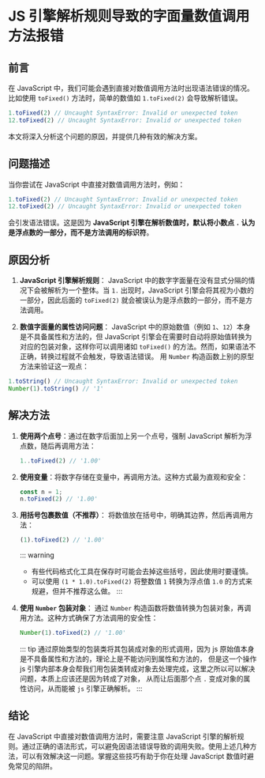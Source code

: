 # JS 引擎解析规则导致的字面量数值调用方法报错


## 前言

在 JavaScript 中，我们可能会遇到直接对数值调用方法时出现语法错误的情况。比如使用 `toFixed()` 方法时，简单的数值如 `1.toFixed(2)` 会导致解析错误。
```js
1.toFixed(2) // Uncaught SyntaxError: Invalid or unexpected token
12.toFixed(2) // Uncaught SyntaxError: Invalid or unexpected token
```
本文将深入分析这个问题的原因，并提供几种有效的解决方案。

## 问题描述

当你尝试在 JavaScript 中直接对数值调用方法时，例如：

```js
1.toFixed(2) // Uncaught SyntaxError: Invalid or unexpected token
12.toFixed(2) // Uncaught SyntaxError: Invalid or unexpected token
```

会引发语法错误。这是因为 **JavaScript 引擎在解析数值时，默认将小数点 `.` 认为是浮点数的一部分，而不是方法调用的标识符**。

## 原因分析

1. **JavaScript 引擎解析规则**： JavaScript 中的数字字面量在没有显式分隔的情况下会被解析为一个整体。当 `1.` 出现时，JavaScript 引擎会将其视为小数的一部分，因此后面的 `toFixed(2)` 就会被误认为是浮点数的一部分，而不是方法调用。

2. **数值字面量的属性访问问题**： JavaScript 中的原始数值（例如 `1`、`12`）本身是不具备属性和方法的，但 JavaScript 引擎会在需要时自动将原始值转换为对应的包装对象，这样你可以调用诸如 `toFixed()` 的方法。然而，如果语法不正确，转换过程就不会触发，导致语法错误。
用 `Number` 构造函数上别的原型方法来验证这一观点：

  ```js
  1.toString() // Uncaught SyntaxError: Invalid or unexpected token
  Number(1).toString() // '1'
  ```

## 解决方法

1. **使用两个点号**：通过在数字后面加上另一个点号，强制 JavaScript 解析为浮点数，随后再调用方法：
    ```js
    1..toFixed(2) // '1.00'
    ```

2. **使用变量**：将数字存储在变量中，再调用方法。这种方式最为直观和安全：
    ```js
    const n = 1;
    n.toFixed(2) // '1.00'
    ```

3. **用括号包裹数值（不推荐）**： 将数值放在括号中，明确其边界，然后再调用方法：
    ```js
    (1).toFixed(2) // '1.00'
    ```
   ::: warning
   - 有些代码格式化工具在保存时可能会去掉这些括号，因此使用时要谨慎。
   - 可以使用 ```(1 * 1.0).toFixed(2)``` 将整数值 `1` 转换为浮点值 `1.0` 的方式来规避，但并不推荐这么做。
   :::

4. **使用 `Number` 包装对象**： 通过 `Number` 构造函数将数值转换为包装对象，再调用方法。这种方式确保了方法调用的安全性：
    ```js
    Number(1).toFixed(2) // '1.00'
    ```
   ::: tip
   通过原始类型的包装类将其包装成对象的形式调用，因为 js 原始值本身是不具备属性和方法的，理论上是不能访问到属性和方法的，
   但是这一个操作 js 引擎内部本身会帮我们用包装类转成对象去处理完成，这里之所以可以解决问题，本质上应该还是因为转成了对象，
   从而让后面那个点 `.` 变成对象的属性访问，从而能被 `js` 引擎正确解析。
   :::

## 结论

在 JavaScript 中直接对数值调用方法时，需要注意 JavaScript 引擎的解析规则。通过正确的语法形式，可以避免因语法错误导致的调用失败。使用上述几种方法，可以有效解决这一问题。掌握这些技巧有助于你在处理 JavaScript 数值时避免常见的陷阱。

